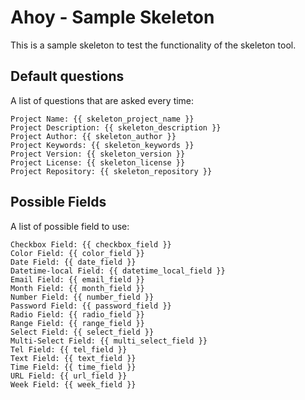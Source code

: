 Ahoy - Sample Skeleton
======================

This is a sample skeleton to test the functionality of the skeleton tool.


Default questions
-----------------

A list of questions that are asked every time:

~~~
Project Name: {{ skeleton_project_name }}
Project Description: {{ skeleton_description }}
Project Author: {{ skeleton_author }}
Project Keywords: {{ skeleton_keywords }}
Project Version: {{ skeleton_version }}
Project License: {{ skeleton_license }}
Project Repository: {{ skeleton_repository }}
~~~

Possible Fields
---------------

A list of possible field to use:

~~~
Checkbox Field: {{ checkbox_field }}
Color Field: {{ color_field }}
Date Field: {{ date_field }}
Datetime-local Field: {{ datetime_local_field }}
Email Field: {{ email_field }}
Month Field: {{ month_field }}
Number Field: {{ number_field }}
Password Field: {{ password_field }}
Radio Field: {{ radio_field }}
Range Field: {{ range_field }}
Select Field: {{ select_field }}
Multi-Select Field: {{ multi_select_field }}
Tel Field: {{ tel_field }}
Text Field: {{ text_field }}
Time Field: {{ time_field }}
URL Field: {{ url_field }}
Week Field: {{ week_field }}
~~~